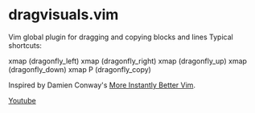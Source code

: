# dragvisuals.vim

Vim global plugin for dragging and copying blocks and lines
Typical shortcuts:

xmap <left>  <plug>(dragonfly_left)
xmap <right> <plug>(dragonfly_right)
xmap <down>  <plug>(dragonfly_up)
xmap <up>    <plug>(dragonfly_down)
xmap P       <plug>(dragonfly_copy)


Inspired by Damien Conway's [More Instantly Better Vim](http://www.oscon.com/oscon2013/public/schedule/detail/28875).

[Youtube](https://www.youtube.com/watch?v=aHm36-na4-4)
